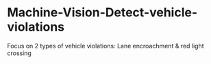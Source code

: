 # Machine-Vision-Detect-vehicle-violations
Focus on 2 types of vehicle violations: Lane encroachment &amp; red light crossing
